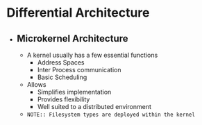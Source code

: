 # Differential Architecture

- ## Microkernel Architecture
	- A kernel usually has a few essential functions
		- Address Spaces
		- Inter Process communication
		- Basic Scheduling
	- Allows 
		- Simplifies implementation
		- Provides flexibility
		- Well suited to a distributed environment
	- `NOTE:: Filesystem types are deployed within the kernel`